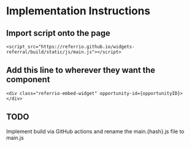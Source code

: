# Implementation Instructions

## Import script onto the page

```
<script src="https://referrio.github.io/widgets-referral/build/static/js/main.js"></script>
```

## Add this line to wherever they want the component

```
<div class="referrio-embed-widget" opportunity-id={opportunityID}></div>
```

## TODO

Implement build via GitHub actions and rename the main.{hash}.js file to main.js
